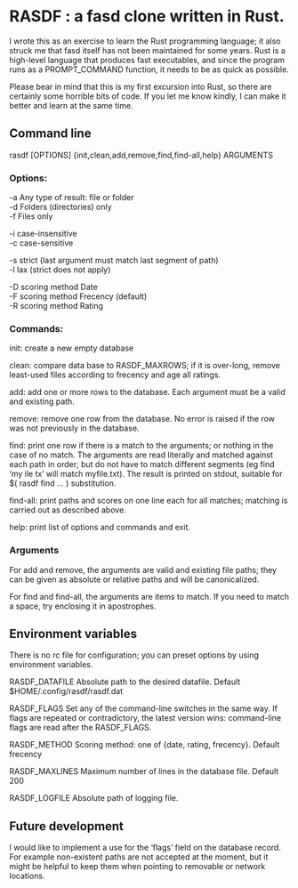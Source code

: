 # RASDF : a fasd clone written in Rust.

I wrote this as an exercise to learn the Rust programming language; it
also struck me that fasd itself has not been maintained for some
years. Rust is a high-level language that produces fast executables,
and since the program runs as a PROMPT_COMMAND function, it needs to
be as quick as possible. 

Please bear in mind that this is my first excursion into Rust, so
there are certainly some horrible bits of code. If you let me know
kindly, I can make it better and learn at the same time. 

## Command line

rasdf [OPTIONS] {init,clean,add,remove,find,find-all,help} ARGUMENTS

### Options: 
  -a	Any type of result: file or folder  
  -d    Folders (directories) only  
  -f    Files only  

  -i	case-insensitive  
  -c    case-sensitive  

  -s    strict (last argument must match last segment of path)  
  -l    lax (strict does not apply)  

  -D    scoring method Date  
  -F    scoring method Frecency (default)  
  -R    scoring method Rating  

### Commands:
  init:  create a new empty database

  clean: compare data base to RASDF_MAXROWS; if it is over-long,
  remove least-used files according to frecency and age all ratings.

  add:   add one or more rows to the database. Each argument must be a
  valid and existing path.

  remove: remove one row from the database. No error is raised if the
  row was not previously in the database. 

  find:   print one row if there is a match to the arguments; or
  nothing in the case of no match. The arguments are read literally
  and matched against each path in order; but do not have to match
  different segments (eg find ‘my ile tx’ will match myfile.txt). The
  result is printed on stdout, suitable for $( rasdf find ... )
  substitution.

  find-all: print paths and scores on one line each for all matches;
  matching is carried out as described above.

  help:   print list of options and commands and exit. 

### Arguments

For add and remove, the arguments are valid and existing file paths;
they can be given as absolute or relative paths and will be
canonicalized. 

For find and find-all, the arguments are items to match. If you need
to match a space, try enclosing it in apostrophes. 

## Environment variables

There is no rc file for configuration; you can preset options by using
environment variables.

  RASDF_DATAFILE
    Absolute path to the desired datafile.
    Default $HOME/.config/rasdf/rasdf.dat

  RASDF_FLAGS
    Set any of the command-line switches in the same way. If flags are
    repeated or contradictory, the latest version wins: command-line
    flags are read after the RASDF_FLAGS.

  RASDF_METHOD
    Scoring method: one of {date, rating, frecency}.
    Default frecency

  RASDF_MAXLINES
    Maximum number of lines in the database file. 
    Default 200

  RASDF_LOGFILE
    Absolute path of logging file.

## Future development

I would like to implement a use for the ‘flags’ field on the database
record. For example non-existent paths are not accepted at the moment,
but it might be helpful to keep them when pointing to removable or
network locations. 

